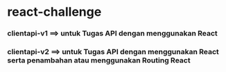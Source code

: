 # react-challenge

<h3>clientapi-v1 ==> untuk Tugas API dengan menggunakan React</h3>
<h3>clientapi-v2 ==> untuk Tugas API dengan menggunakan React serta penambahan atau menggunakan Routing React</h3>
